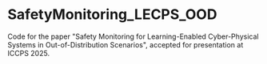 # SafetyMonitoring_LECPS_OOD
Code for the paper "Safety Monitoring for Learning-Enabled Cyber-Physical Systems in Out-of-Distribution Scenarios", accepted for presentation at ICCPS 2025.
